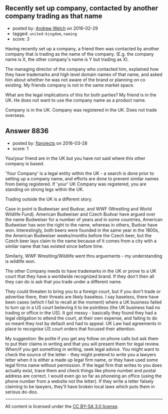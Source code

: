 ## Recently set up company, contacted by another company trading as that name

- posted by: [Andrew Welch](https://stackexchange.com/users/112525/andrew-welch) on 2016-02-29
- tagged: `united-kingdom`, `naming`
- score: 3

<p>Having recently set up a company, a friend then was contacted by another company that is trading as the name of the company. (E.g. the company name is X, the other company's name is Y but trading as X).</p>

<p>The managing director of the company who contacted him, explained how they have trademarks and high level domain names of that name, and asked him about whether he was not aware of the brand or planning on co existing. My friends company is not in the same market space.</p>

<p>What are the legal implications of this for both parties? My friend is in the UK. He does not want to use the company name as a product name. </p>

<p>Company is in the UK. Company was registered in the UK. Does not trade overseas.</p>



## Answer 8836

- posted by: [fiprojects](https://stackexchange.com/users/5370155/fiprojects) on 2016-03-28
- score: 1

<p>You/your friend are in the UK but you have not said where this other company is based.</p>

<p>'Your Company' is a legal entity within the UK - a search is done prior to setting up a company name, and efforts are done to prevent similar names from being registered. If 'your' UK Company was registered, you are standing on strong legs within the UK.</p>

<p>Trading outside the UK is a different story.</p>

<p>Case in point is Budweiser and Budvar, and WWF (Wrestling and World Wildlife Fund). American Budweiser and Czech Budvar have argued over the name Budweiser for a number of years and in some countries, American Budweiser has won the right to the name, whereas in others, Budvar have won. Interestingly, both beers were founded in the same year in the 1800s, the American Budweiser weeks/months before the Czech beer, but the Czech beer lays claim to the name because of it comes from a city with a similar name that has existed since before time.</p>

<p>Similarly, WWF Wrestling/Wildlife went thru arguements - my understanding is wildlife won.</p>

<p>The other Company needs to have trademarks in the UK or prove to a UK court that they have a worldwide recognized brand. If they don't then all they can do is ask that you trade under a different name.</p>

<p>They could threaten to bring you to a foreign court, but if you don't trade or advertise there, their threats are likely baseless. I say baseless, there have been cases (which I fail to recall at the moment) where a UK business failed to turn up in a US court believing it to be pointless (the UK business had no trading or office in the US). It got messy - basically they found they had a legal obligation to attend the court, at their own expense, and failing to do so meant they lost by default and had to appeal. UK Law had agreements in place to recognise US court orders that focused their attention.</p>

<p>My suggestion: Be polite if you get any follow on phone calls but ask them to put their claims in writing and that you will present them for legal review. When/if you get something in writing, seek legal advice. You might want to check the source of the letter - they might pretend to write you a lawyers letter when it is either a made up legal firm name, or they have used some legal firms name without permission. If the legal firm that writes to you does actually exist, trace them and check things like phone number and postal address are correct. I would even go so far as phoneing an office (using the phone number from a website not the letter). If they write a letter falsely claiming to be lawyers, they'll have broken local laws which puts them in serious do-doo.</p>




---

All content is licensed under the [CC BY-SA 3.0 license](https://creativecommons.org/licenses/by-sa/3.0/).
